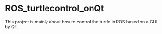 # ROS_turtlecontrol_onQt
This project is mainly about how to control the turtle in ROS based on a GUI by QT.
